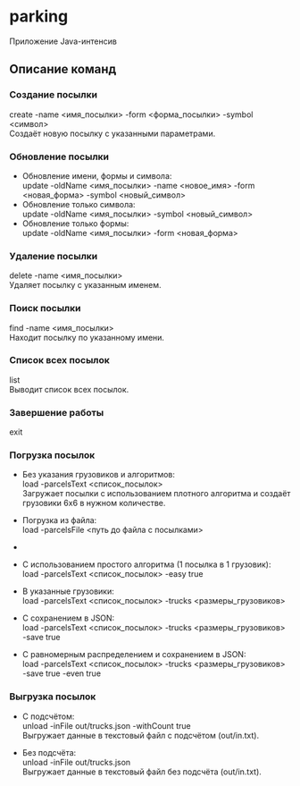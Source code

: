 # parking
Приложение Java-интенсив

## Описание команд

### Создание посылки
create -name <имя_посылки> -form <форма_посылки> -symbol <символ>  
Создаёт новую посылку с указанными параметрами.

### Обновление посылки
- Обновление имени, формы и символа:  
  update -oldName <имя_посылки> -name <новое_имя> -form <новая_форма> -symbol <новый_символ>
- Обновление только символа:  
  update -oldName <имя_посылки> -symbol <новый_символ>
- Обновление только формы:  
  update -oldName <имя_посылки> -form <новая_форма>

### Удаление посылки
delete -name <имя_посылки>  
Удаляет посылку с указанным именем.

### Поиск посылки
find -name <имя_посылки>  
Находит посылку по указанному имени.

### Список всех посылок
list  
Выводит список всех посылок.

### Завершение работы
exit

### Погрузка посылок
- Без указания грузовиков и алгоритмов:  
  load -parcelsText <список_посылок>  
  Загружает посылки с использованием плотного алгоритма и создаёт грузовики 6x6 в нужном количестве.

- Погрузка из файла:  
  load -parcelsFile <путь до файла с посылками>
-
- С использованием простого алгоритма (1 посылка в 1 грузовик):  
  load -parcelsText <список_посылок> -easy true

- В указанные грузовики:  
  load -parcelsText <список_посылок> -trucks <размеры_грузовиков>

- С сохранением в JSON:  
  load -parcelsText <список_посылок> -trucks <размеры_грузовиков> -save true

- С равномерным распределением и сохранением в JSON:  
  load -parcelsText <список_посылок> -trucks <размеры_грузовиков> -save true -even true

### Выгрузка посылок
- С подсчётом:  
  unload -inFile out/trucks.json -withCount true  
  Выгружает данные в текстовый файл с подсчётом (out/in.txt).

- Без подсчёта:  
  unload -inFile out/trucks.json  
  Выгружает данные в текстовый файл без подсчёта (out/in.txt).
